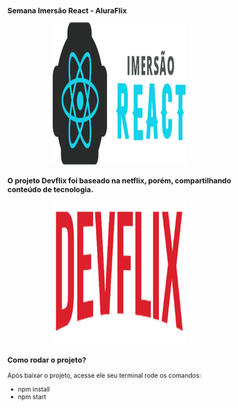 
### Semana Imersão React - AluraFlix 
<p align="center">
<img width="300" height="320" src="src/assets/img/logo-alura.svg">
<p>

### O projeto Devflix foi baseado na netflix, porém, compartilhando conteúdo de tecnologia.

<p align="center">
<img width="300" height="320" src="src/assets/img/Logo.png">
</p>

### Como rodar o projeto?
Após baixar o projeto, acesse ele seu terminal rode os comandos:

* npm install
* npm start


